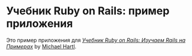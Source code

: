 # Учебник Ruby on Rails: пример приложения
Это пример приложения для
[*Учебник Ruby on Rails: Изучаем Rails на Примерах*](http://railstutorial.org/)
by [Michael Hartl](http://michaelhartl.com/).